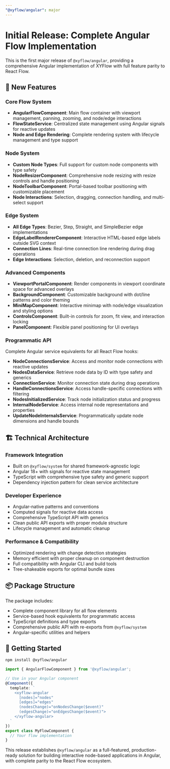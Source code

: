 ```yaml
---
"@xyflow/angular": major
---
```


# Initial Release: Complete Angular Flow Implementation

This is the first major release of `@xyflow/angular`, providing a comprehensive Angular implementation of XYFlow with full feature parity to React Flow.

## 🎉 New Features

### Core Flow System

- **AngularFlowComponent**: Main flow container with viewport management, panning, zooming, and node/edge interactions
- **FlowStateService**: Centralized state management using Angular signals for reactive updates
- **Node and Edge Rendering**: Complete rendering system with lifecycle management and type support

### Node System

- **Custom Node Types**: Full support for custom node components with type safety
- **NodeResizerComponent**: Comprehensive node resizing with resize controls and handle positioning
- **NodeToolbarComponent**: Portal-based toolbar positioning with customizable placement
- **Node Interactions**: Selection, dragging, connection handling, and multi-select support

### Edge System

- **All Edge Types**: Bezier, Step, Straight, and SimpleBezier edge implementations
- **EdgeLabelRendererComponent**: Interactive HTML-based edge labels outside SVG context
- **Connection Lines**: Real-time connection line rendering during drag operations
- **Edge Interactions**: Selection, deletion, and reconnection support

### Advanced Components

- **ViewportPortalComponent**: Render components in viewport coordinate space for advanced overlays
- **BackgroundComponent**: Customizable background with dot/line patterns and color theming
- **MiniMapComponent**: Interactive minimap with node/edge visualization and styling options
- **ControlsComponent**: Built-in controls for zoom, fit view, and interaction locking
- **PanelComponent**: Flexible panel positioning for UI overlays

### Programmatic API

Complete Angular service equivalents for all React Flow hooks:

- **NodeConnectionsService**: Access and monitor node connections with reactive updates
- **NodesDataService**: Retrieve node data by ID with type safety and generics
- **ConnectionService**: Monitor connection state during drag operations
- **HandleConnectionsService**: Access handle-specific connections with filtering
- **NodesInitializedService**: Track node initialization status and progress
- **InternalNodeService**: Access internal node representations and properties
- **UpdateNodeInternalsService**: Programmatically update node dimensions and handle bounds

## 🏗️ Technical Architecture

### Framework Integration

- Built on `@xyflow/system` for shared framework-agnostic logic
- Angular 18+ with signals for reactive state management
- TypeScript with comprehensive type safety and generic support
- Dependency injection pattern for clean service architecture

### Developer Experience

- Angular-native patterns and conventions
- Computed signals for reactive data access
- Comprehensive TypeScript API with generics
- Clean public API exports with proper module structure
- Lifecycle management and automatic cleanup

### Performance & Compatibility

- Optimized rendering with change detection strategies
- Memory efficient with proper cleanup on component destruction
- Full compatibility with Angular CLI and build tools
- Tree-shakeable exports for optimal bundle sizes

## 📦 Package Structure

The package includes:

- Complete component library for all flow elements
- Service-based hook equivalents for programmatic access
- TypeScript definitions and type exports
- Comprehensive public API with re-exports from `@xyflow/system`
- Angular-specific utilities and helpers

## 🚀 Getting Started

```bash
npm install @xyflow/angular
```

```typescript
import { AngularFlowComponent } from '@xyflow/angular';

// Use in your Angular component
@Component({
  template: `
    <xyflow-angular
      [nodes]="nodes"
      [edges]="edges"
      (nodesChange)="onNodesChange($event)"
      (edgesChange)="onEdgesChange($event)">
    </xyflow-angular>
  `
})
export class MyFlowComponent {
  // Your flow implementation
}
```

This release establishes `@xyflow/angular` as a full-featured, production-ready solution for building interactive node-based applications in Angular, with complete parity to the React Flow ecosystem.
